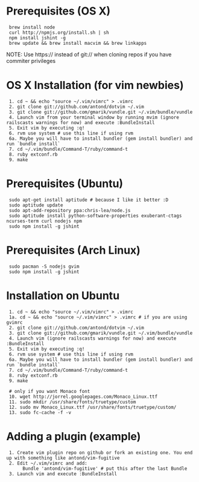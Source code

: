 # Prerequisites (OS X) #
     brew install node
     curl http://npmjs.org/install.sh | sh
     npm install jshint -g
     brew update && brew install macvim && brew linkapps
     
NOTE: Use https:// instead of git:// when cloning repos if you have commiter privileges

# OS X Installation (for vim newbies) #

     1. cd ~ && echo "source ~/.vim/vimrc" > .vimrc
     2. git clone git://github.com/antond/dotvim ~/.vim
     3. git clone git://github.com/gmarik/vundle.git ~/.vim/bundle/vundle
     4. Launch vim from your terminal window by running mvim (ignore railscasts warnings for now) and execute :BundleInstall
     5. Exit vim by executing :q!
     6. rvm use system # use this line if using rvm
     6a. Maybe you will have to install bundler (gem install bundler) and run `bundle install`
     7. cd ~/.vim/bundle/Command-T/ruby/command-t
     8. ruby extconf.rb
     9. make

# Prerequisites (Ubuntu) #
     sudo apt-get install aptitude # because I like it better :D
     sudo aptitude update
     sudo apt-add-repository ppa:chris-lea/node.js
     sudo aptitude install python-software-properties exuberant-ctags ncurses-term curl nodejs npm
     sudo npm install -g jshint
     
# Prerequisites (Arch Linux)
     sudo pacman -S nodejs gvim
     sudo npm install -g jshint

# Installation on Ubuntu #
     1. cd ~ && echo "source ~/.vim/vimrc" > .vimrc
     1a. cd ~ && echo "source ~/.vim/vimrc" > .vimrc # if you are using gvimrc
     2. git clone git://github.com/antond/dotvim ~/.vim
     3. git clone git://github.com/gmarik/vundle.git ~/.vim/bundle/vundle
     4. Launch vim (ignore railscasts warnings for now) and execute :BundleInstall
     5. Exit vim by executing :q!
     6. rvm use system # use this line if using rvm
     6a. Maybe you will have to install bundler (gem install bundler) and run `bundle install`
     7. cd ~/.vim/bundle/Command-T/ruby/command-t
     8. ruby extconf.rb
     9. make
     
     # only if you want Monaco font
     10. wget http://jorrel.googlepages.com/Monaco_Linux.ttf
     11. sudo mkdir /usr/share/fonts/truetype/custom
     12. sudo mv Monaco_Linux.ttf /usr/share/fonts/truetype/custom/
     13. sudo fc-cache -f -v
     
# Adding a plugin (example)

     1. Create vim plugin repo on github or fork an existing one. You end up with something like antond/vim-fugitive
     2. Edit ~/.vim/vimrc and add:
          Bundle 'antond/vim-fugitive' # put this after the last Bundle
     3. Launch vim and execute :BundleInstall
